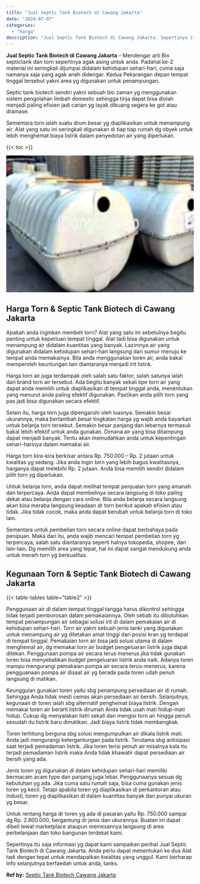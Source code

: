 ```yaml
---
title: "Jual Septic Tank Biotech di Cawang Jakarta"
date: "2024-07-07"
categories: 
  - "harga"
description: "Jual Septic Tank Biotech di Cawang Jakarta. Sepertinya itu saja informasi yg dapat kami sampaikan perihal Jual Septic Tank Biotech di Cawang Jakarta. Anda pe..."
---
```


**Jual Septic Tank Biotech di Cawang Jakarta** – Mendengar arti Bio septictank dan torn sepertinya agak asing untuk anda. Padahal ke-2 material ini seringkali dijumpai didalam kehidupan sehari-hari, cuma saja namanya saja yang agak aneh didengar. Kedua Pekarangan depan tempat tinggal tersebut yakni area yg digunakan untuk penampungan.

Septic tank biotech sendiri yakni sebuah bio zaman yg menggunakan sistem pengolahan limbah domestic sehingga tinja dapat bisa diolah menjadi paling efisien jadi carian yg layak dibuang segera ke got atau drainase.

Sementara torn ialah suatu drum besar yg diaplikasikan untuk menampung air. Alat yang satu ini seringkali digunakan di tiap tiap rumah dg obyek untuk lebih menghemat biaya listrik dalam penyedotan air yang diperlukan.

{{< toc >}}

![Jual Septic Tank Biotech di Cawang Jakarta](/images/jual-bio-septictank-32.png)

## Harga Torn & Septic Tank Biotech di Cawang Jakarta

Apakah anda inginkan membeli torn? Alat yang satu ini sebetulnya begitu penting untuk keperluan tempat tinggal. Alat tadi bisa digunakan untuk menampung air didalam kuantitas yang banyak. Lazimnya air yang digunakan didalam kehidupan sehari-hari langsung dari sumur menuju ke tempat anda memakainya. Bila anda menggunakan toren air, anda bakal memperoleh keuntungan lain diantaranya menjadi irit listrik.

Harga torn air juga terdampak oleh salah satu faktor, salah satunya ialah dari brand torn air tersebut. Ada begitu banyak sekali tipe torn air yang dapat anda memilih untuk diaplikasikan di tempat tinggal anda, menentukan yang menurut anda paling efektif digunakan. Pastikan anda pilih torn yang pas jadi bisa digunakan secara efektif.

Selain itu, harga torn juga dipengaruhi oleh luasnya. Semakin besar ukurannya, maka bertambah besar tingkatan harga yg wajib anda bayarkan untuk belanja torn tersebut. Semakin besar panjang dan lebarnya termasuk bakal lebih efektif untuk anda gunakan. Dimana air yang bisa ditampung dapat menjadi banyak. Tentu akan memudahkan anda untuk kepentingan sehari-harinya dalam memakai air.

Harga torn kira-kira berkisar antara Rp. 750.000 – Rp. 2 jutaan untuk kwalitas yg sedang. Jika anda ingin torn yang lebih bagus kwalitasnya, harganya dapat melebihi Rp. 2 jutaan. Anda bisa memilih sendiri didalam pilih torn yg diperlukan.

Untuk belanja torn, anda dapat melihat tempat penjualan torn yang amanah dan terpercaya. Anda dapat membelinya secara langsung di toko paling dekat atau belanja dengan cara online. Bila anda belanja secara langsung akan bisa meraba langsung keadaan dr torn berikut apakah efisien atau tidak. Jika tidak cocok, maka anda dapat berubah untuk belanja torn di toko lain.

Sementara untuk pembelian torn secara online dapat berbahaya pada penipuan. Maka dari itu, anda wajib mencari tempat pembelian torn yg terpercaya, salah satu diantaranya seperti halnya tokopedia, shopee, dan lain-lain. Dg memilih area yang tepat, hal ini dapat sangat mendukung anda untuk meraih torn yg berkualitas.

## Kegunaan Torn & Septic Tank Biotech di Cawang Jakarta

{{< table-tables table="table2" >}}

Penggunaan air di dalam tempat tinggal tangga harus dikontrol sehingga tidak terjadi pemborosan dalam pemakaiannya. Oleh sebab itu dibutuhkan tempat penampungan air sebagai solusi irit di dalam pemakaian air di kehidupan sehari-hari. Torn air yakni sebuah jenis tanki yang digunakan untuk menampung air yg diletakan amat tinggi dari posisi kran yg terdapat di tempat tinggal. Pemakaian torn air bisa jadi solusi utama di dalam menghemat air, dg memakai torn air budget pengeluaran listrik juga dapat ditekan. Penggunaan pompa air secara terus menerus jika tidak gunakan toren bisa menyebabkan budget pengeluaran listrik anda naik. Adanya toren mampu mengurangi pemakaian pompa air secara terus-menerus, karena pengguanaan pompa air disaat air yg berada pada toren udah penuh langsung di matikan.

Keunggulan gunakan toren yaitu sbg penampung persediaan air di rumah. Sehingga Anda tidak mesti cemas akan persediaan air bersih. Selanjutnya, kegunaan dr toren ialah sbg alternatif penghemat biaya listrik. Dengan memakai toren air berarti listrik dirumah Anda tidak usah mati hidup-mati hidup. Cukup dg menyalakan listri sekali dan mengisi torn air hingga penuh sesudah itu listrik baru dimatikan. Jadi biaya listrik tidak membengkak.

Toren terhitung berguna sbg solusi mengumpulkan air dikala listrik mati. Anda jadi mengurangi ketergantungan pada listrik. Terutama sbg antisipasi saat terjadi pemadaman listrik. Jika toren terisi penuh air misalnya kala itu terjadi pemadaman listrik maka Anda tidak khawatir dapat persediaan air bersih yang ada.

Jenis toren yg digunakan di dalam kehidupan sehari-hari memiliki bermacam acam type dan panjang juga lebar. Penggunaanya sesuai dg kebutuhan yg ada. Jika cuma satu rumah saja, bisa cuma gunakan jenis toren yg kecil. Tetapi apabila toren yg diaplikasikan di perkantoran atau industi, toren yg diaplikasikan di dalam kuantitas banyak dan punyai ukuran yg besar.

Untuk rentang harga dr toren yg ada di pasaran yaitu Rp. 750.000 sampai dg Rp. 2.800.000, bergantung dr jenis dan ukurannya. Buatan ini dapat dibeli lewat marketplace ataupun memesannya langsung di area perbelanjaan dan toko bangunan terdekat kami.

Sepertinya itu saja informasi yg dapat kami sampaikan perihal Jual Septic Tank Biotech di Cawang Jakarta. Anda perlu dapat menentukan ke dua Alat tadi dengan tepat untuk mendapatkan kwalitas yang unggul. Kami berharap Info selanjutnya berfaedah untuk anda, tanks.

**Ref by:** [Septic Tank Biotech Cawang Jakarta](https://id.wikipedia.org/wiki/Septic)
